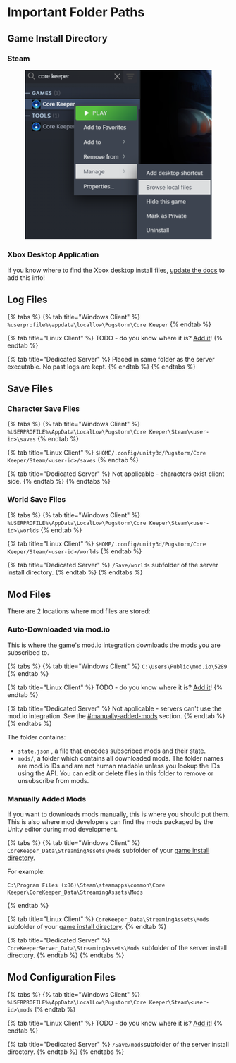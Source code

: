 # Important Folder Paths

## Game Install Directory

### Steam

<figure><img src="../.gitbook/assets/image (4) (1).png" alt=""><figcaption></figcaption></figure>

### Xbox Desktop Application

If you know where to find the Xbox desktop install files, [update the docs](../how-to-contribute.md) to add this info!

## Log Files

{% tabs %}
{% tab title="Windows Client" %}
`%userprofile%\appdata\locallow\Pugstorm\Core Keeper`
{% endtab %}

{% tab title="Linux Client" %}
TODO - do you know where it is? [Add it](../how-to-contribute.md)!
{% endtab %}

{% tab title="Dedicated Server" %}
Placed in same folder as the server executable. No past logs are kept.
{% endtab %}
{% endtabs %}

## Save Files

### Character Save Files

{% tabs %}
{% tab title="Windows Client" %}
`%USERPROFILE%\AppData\LocalLow\Pugstorm\Core Keeper\Steam\<user-id>\saves`
{% endtab %}

{% tab title="Linux Client" %}
`$HOME/.config/unity3d/Pugstorm/Core Keeper/Steam/<user-id>/saves`
{% endtab %}

{% tab title="Dedicated Server" %}
Not applicable - characters exist client side.
{% endtab %}
{% endtabs %}

### World Save Files

{% tabs %}
{% tab title="Windows Client" %}
`%USERPROFILE%\AppData\LocalLow\Pugstorm\Core Keeper\Steam\<user-id>\worlds`
{% endtab %}

{% tab title="Linux Client" %}
`$HOME/.config/unity3d/Pugstorm/Core Keeper/Steam/<user-id>/worlds`
{% endtab %}

{% tab title="Dedicated Server" %}
`/Save/worlds` subfolder of the server install directory.
{% endtab %}
{% endtabs %}

## Mod Files

There are 2 locations where mod files are stored:

### Auto-Downloaded via mod.io

This is where the game's mod.io integration downloads the mods you are subscribed to.

{% tabs %}
{% tab title="Windows Client" %}
`C:\Users\Public\mod.io\5289`
{% endtab %}

{% tab title="Linux Client" %}
TODO - do you know where it is? [Add it](../how-to-contribute.md)!
{% endtab %}

{% tab title="Dedicated Server" %}
Not applicable - servers can't use the mod.io integration. See the [#manually-added-mods](important-folder-paths.md#manually-added-mods "mention") section.
{% endtab %}
{% endtabs %}

The folder contains:

* `state.json` , a file that encodes subscribed mods and their state.
* `mods/`, a folder which contains all downloaded mods. The folder names are mod.io IDs and are not human readable unless you lookup the IDs using the API. You can edit or delete files in this folder to remove or unsubscribe from mods.

### Manually Added Mods

If you want to downloads mods manually, this is where you should put them. This is also where mod developers can find the mods packaged by the Unity editor during mod development.

{% tabs %}
{% tab title="Windows Client" %}
`CoreKeeper_Data\StreamingAssets\Mods` subfolder of your [game install directory](important-folder-paths.md#game-install-directory).

For example:

```
C:\Program Files (x86)\Steam\steamapps\common\Core Keeper\CoreKeeper_Data\StreamingAssets\Mods
```
{% endtab %}

{% tab title="Linux Client" %}
`CoreKeeper_Data\StreamingAssets\Mods` subfolder of your [game install directory](important-folder-paths.md#game-install-directory).
{% endtab %}

{% tab title="Dedicated Server" %}
`CoreKeeperServer_Data\StreamingAssets\Mods` subfolder of the server install directory.
{% endtab %}
{% endtabs %}

## Mod Configuration Files

{% tabs %}
{% tab title="Windows Client" %}
`%USERPROFILE%\AppData\LocalLow\Pugstorm\Core Keeper\Steam\<user-id>\mods`
{% endtab %}

{% tab title="Linux Client" %}
TODO - do you know where it is? [Add it](../how-to-contribute.md)!
{% endtab %}

{% tab title="Dedicated Server" %}
`/Save/mods`subfolder of the server install directory.
{% endtab %}
{% endtabs %}

